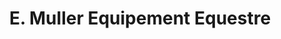 ---
title: "E. Muller Equipement Equestre"
url: /mezieres/e-muller-equipement-equestre/
shop: Allgemein
---